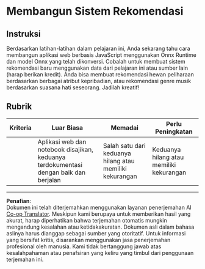 <!--
CO_OP_TRANSLATOR_METADATA:
{
  "original_hash": "799ed651e2af0a7cad17c6268db11578",
  "translation_date": "2025-09-05T19:55:42+00:00",
  "source_file": "4-Classification/4-Applied/assignment.md",
  "language_code": "id"
}
-->
# Membangun Sistem Rekomendasi

## Instruksi

Berdasarkan latihan-latihan dalam pelajaran ini, Anda sekarang tahu cara membangun aplikasi web berbasis JavaScript menggunakan Onnx Runtime dan model Onnx yang telah dikonversi. Cobalah untuk membuat sistem rekomendasi baru menggunakan data dari pelajaran ini atau sumber lain (harap berikan kredit). Anda bisa membuat rekomendasi hewan peliharaan berdasarkan berbagai atribut kepribadian, atau rekomendasi genre musik berdasarkan suasana hati seseorang. Jadilah kreatif!

## Rubrik

| Kriteria | Luar Biasa                                                              | Memadai                              | Perlu Peningkatan                 |
| -------- | ---------------------------------------------------------------------- | ------------------------------------- | --------------------------------- |
|          | Aplikasi web dan notebook disajikan, keduanya terdokumentasi dengan baik dan berjalan | Salah satu dari keduanya hilang atau memiliki kekurangan | Keduanya hilang atau memiliki kekurangan |

---

**Penafian**:  
Dokumen ini telah diterjemahkan menggunakan layanan penerjemahan AI [Co-op Translator](https://github.com/Azure/co-op-translator). Meskipun kami berupaya untuk memberikan hasil yang akurat, harap diperhatikan bahwa terjemahan otomatis mungkin mengandung kesalahan atau ketidakakuratan. Dokumen asli dalam bahasa aslinya harus dianggap sebagai sumber yang otoritatif. Untuk informasi yang bersifat kritis, disarankan menggunakan jasa penerjemahan profesional oleh manusia. Kami tidak bertanggung jawab atas kesalahpahaman atau penafsiran yang keliru yang timbul dari penggunaan terjemahan ini.